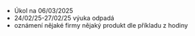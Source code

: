 * Úkol na 06/03/2025
* 24/02/25-27/02/25 výuka odpadá
* oznámení nějaké firmy nějaký produkt dle příkladu z hodiny

